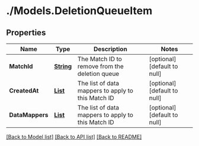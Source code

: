 # ./Models.DeletionQueueItem
## Properties

Name | Type | Description | Notes
------------ | ------------- | ------------- | -------------
**MatchId** | [**String**](string.md) | The Match ID to remove from the deletion queue | [optional] [default to null]
**CreatedAt** | [**List**](string.md) | The list of data mappers to apply to this Match ID | [optional] [default to null]
**DataMappers** | [**List**](string.md) | The list of data mappers to apply to this Match ID | [optional] [default to null]

[[Back to Model list]](../README.md#documentation-for-models) [[Back to API list]](../README.md#documentation-for-api-endpoints) [[Back to README]](../README.md)

